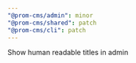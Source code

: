 ```yaml
---
"@prom-cms/admin": minor
"@prom-cms/shared": patch
"@prom-cms/cli": patch
---
```


Show human readable titles in admin
